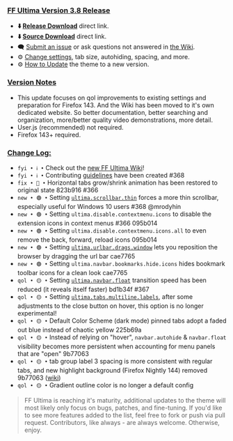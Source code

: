 ### <ins> FF Ultima Version 3.8 Release
- **⬇️ [Release Download](https://github.com/soulhotel/FF-ULTIMA/releases/download/3.8/ffultima3.8.zip)** direct link.
- **⬇️ [Source Download](https://github.com/soulhotel/FF-ULTIMA/archive/refs/heads/main.zip)** direct link.
- 🗨️ [Submit an issue](https://github.com/soulhotel/FF-ULTIMA/issues/new/choose) or ask questions not answered in [the Wiki](https://ff-ultima.github.io/docs/getting-started).
- ⚙️ [Change settings](https://ff-ultima.github.io/docs/category/settings), tab size, autohiding, spacing, and more.
- ⚙️ [How to Update](https://ff-ultima.github.io/docs/how-to/how-to-update) the theme to a new version.
  
### <ins> Version Notes
- This update focuses on qol improvements to existing settings and preparation for Firefox 143. And the Wiki has been moved to it's own dedicated website. So better documentation, better searching and organization, more/better quality video demonstrations, more detail.
- User.js (recommended) not required. 
- Firefox 143+ required.
<!--
Firefox 143+ required
- User.js required. 
- User.js not required.
- User.js (recommended) not required. 
-->

### <ins> Change Log:
- `fyi • ℹ️ •` Check out the [new FF Ultima Wiki](https://ff-ultima.github.io/docs/getting-started)!
- `fyi • ℹ️ •` Contributing [guidelines](https://github.com/soulhotel/ff-ultima?tab=contributing-ov-file) have been created #368
- `fix • 🔴 •` Horizontal tabs grow/shrink animation has been restored to original state 823b916 #366
- `new • 🟢 •` Setting [`ultima.scrollbar.thin`](https://ff-ultima.github.io/docs/settings/all/content-area-settings#ultimascrollbarthin) forces a more thin scrollbar, especially useful for Windows 10 users #368 @mrodyhin
- `new • 🟢 •` Setting `ultima.disable.contextmenu.icons` to disable the extension icons in context menus #366 095b014
- `new • 🟢 •` Setting `ultima.disable.contextmenu.icons.all` to even remove the back, forward, reload icons 095b014
- `new • 🟢 •` Setting [`ultima.urlbar.drags.window`](https://ff-ultima.github.io/docs/settings/all/urlbar-settings#ultimaurlbardragswindow) lets you reposition the browser by dragging the url bar cae7765
- `new • 🟢 •` Setting `ultima.navbar.bookmarks.hide.icons` hides bookmark toolbar icons for a clean look cae7765
- `qol • 🟡 •` Setting [`ultima.navbar.float`](https://ff-ultima.github.io/docs/settings/all/topbar-settings#ultimanavbarfloat) transition speed has been reduced (it reveals itself faster) bd1b34f #367
- `qol • 🟡 •` Setting [`ultima.tabs.multiline.labels`](https://ff-ultima.github.io/docs/settings/all/tab-settings#ultimatabsmultilinelabels), after some adjustments to the close button on hover, this option is no longer experimental!
- `qol • 🟡 •` Default Color Scheme (dark mode) pinned tabs adopt a faded out blue instead of chaotic yellow 225b69a
- `qol • 🟡 •` Instead of relying on "hover", `navbar.autohide` & `navbar.float` visibility becomes more persistent when accounting for menu panels that are "open" 9b77063
- `qol • 🟡 •` tab group label 3 spacing is more consistent with regular tabs, and new highlight background (Firefox Nightly 144) removed 9b77063 ([wiki](https://ff-ultima.github.io/docs/settings/all/tab-settings#ultimatabstabgroups))
- `qol • 🟡 •` Gradient outline color is no longer a default config
<!--
`fyi • ℹ️ •`
`fix • 🔴 •` 
`new • 🟢 •` 
`qol • 🟡 •` 
`wip • ℹ️ •` 
-->


> FF Ultima is reaching it's maturity, additional updates to the theme will most likely only focus on bugs, patches, and fine-tuning. If you'd like to see more features added to the list, feel free to fork or push via pull request. Contributors, like always - are always welcome. Otherwise, enjoy.
